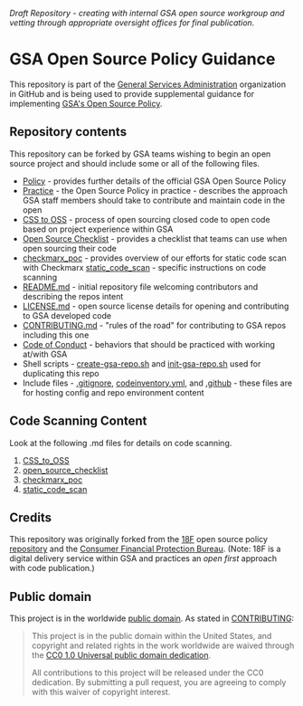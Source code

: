 *Draft Repository - creating with internal GSA open source workgroup and vetting through appropriate oversight offices for final publication.*

# GSA Open Source Policy Guidance

This repository is part of the [General Services Administration](http://gsa.gov) organization in GitHub and is being used to provide supplemental guidance for implementing [GSA's Open Source Policy](https://open.gsa.gov/oss-policy/).

## Repository contents

This repository can be forked by GSA teams wishing to begin an open source project and should include some or all of the following files.
- [Policy](policy.md) - provides further details of the official GSA Open Source Policy
- [Practice](practice.md) - the Open Source Policy in practice - describes the approach GSA staff members should take to contribute and maintain code in the open
- [CSS to OSS](CSS_to_OSS.md) - process of open sourcing closed code to open code based on project experience within GSA
- [Open Source Checklist](open_source_checklist.md) - provides a checklist that teams can use when open sourcing their code
- [checkmarx_poc](https://github.com/GSA/open-source-policy/blob/master/checkmarx_poc.md) - provides overview of our efforts for static code scan with Checkmarx
[static_code_scan](https://github.com/GSA/open-source-policy/blob/master/static_code_scan.md) - specific instructions on code scanning
- [README.md](README.md) - initial repository file welcoming contributors and describing the repos intent
- [LICENSE.md](LICENSE.md) - open source license details for opening and contributing to GSA developed code
- [CONTRIBUTING.md](CONTRIBUTING.md) - "rules of the road" for contributing to GSA repos including this one
- [Code of Conduct](CODE_OF_CONDUCT.md) - behaviors that should be practiced with working at/with GSA
- Shell scripts - [create-gsa-repo.sh](create-gsa-repo.sh) and [init-gsa-repo.sh](init-gsa-repo.sh) used for duplicating this repo
- Include files - [.gitignore](.gitignore), [codeinventory.yml](.codeinventory.yml), and [.github](.github) - these files are for hosting config and repo environment content

## Code Scanning Content

Look at the following .md files for details on code scanning.
1. [CSS_to_OSS](https://github.com/GSA/open-source-policy/blob/master/CSS_to_OSS.md)
2. [open_source_checklist](https://github.com/GSA/open-source-policy/blob/master/open_source_checklist.md)
3. [checkmarx_poc](https://github.com/GSA/open-source-policy/blob/master/checkmarx_poc.md)
4. [static_code_scan](https://github.com/GSA/open-source-policy/blob/master/static_code_scan.md)

## Credits

This repository was originally forked from the [18F](https://18f.gsa.gov/) open source policy [repository](https://github.com/18F/open-source-policy) and the [Consumer Financial Protection Bureau](https://www.consumerfinance.gov/).  (Note: 18F is a digital delivery service within GSA and practices an *open first* approach with code publication.)

## Public domain

This project is in the worldwide [public domain](LICENSE.md). As stated in [CONTRIBUTING](CONTRIBUTING.md):

> This project is in the public domain within the United States, and copyright and related rights in the work worldwide are waived through the [CC0 1.0 Universal public domain dedication](https://creativecommons.org/publicdomain/zero/1.0/).
>
> All contributions to this project will be released under the CC0 dedication. By submitting a pull request, you are agreeing to comply with this waiver of copyright interest.
